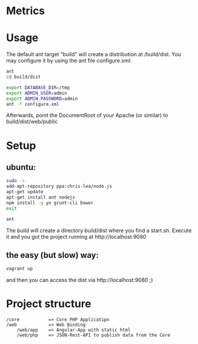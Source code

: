 Metrics
=======

Usage
=====

The default ant target "build" will create a distribution at /build/dist.
You may configure it by using the ant file configure.xml:
```bash
ant
cd build/dist

export DATABASE_DIR=/tmp
export ADMIN_USER=admin
export ADMIN_PASSWORD=admin
ant -f configure.xml
```
Afterwards, point the DocumentRoot of your Apache (or similar) to build/dist/web/public

Setup
=====

## ubuntu:
```bash
sudo -s
add-apt-repository ppa:chris-lea/node.js
apt-get update
apt-get install ant nodejs
npm install -g yo grunt-cli bower
exit

ant
```
The build will create a directory build/dist where you find a start.sh.
Execute it and you got the project running at http://localhost:9080

## the easy (but slow) way:
```bash
vagrant up
```
and then you can access the dist via http://localhost:9080
;)


Project structure
=================
```
/core           => Core PHP Applicatipn
/web            => Web Binding
    /web/app    => Angular-App with static html
    /web/php    => JSON-Rest-API to publish data from the Core
```
